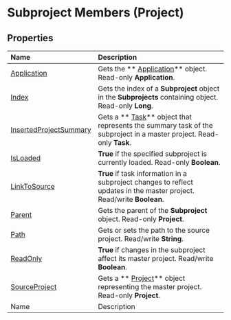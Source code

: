 
# Subproject Members (Project)


## Properties



|**Name**|**Description**|
|:-----|:-----|
| [Application](412c720b-a432-6e3f-96b3-f6e16c3ee48c.md)|Gets the  ** [Application](8eb91712-7784-a102-38c0-19bb056c27e9.md)** object. Read-only **Application**.|
| [Index](90cb228c-e757-3826-7735-5ff169477171.md)|Gets the index of a  **Subproject** object in the **Subprojects** containing object. Read-only **Long**.|
| [InsertedProjectSummary](a98d0c9c-2c9d-d15e-2716-ed27ee9273c2.md)|Gets a  ** [Task](bc6bb4a5-95a6-9d1f-3e28-92b9548a544a.md)** object that represents the summary task of the subproject in a master project. Read-only **Task**.|
| [IsLoaded](5e2e5877-1e60-9797-3fc9-ab10d8a64c1c.md)| **True** if the specified subproject is currently loaded. Read-only **Boolean**.|
| [LinkToSource](8055fc21-1de2-dbd1-c28d-2200e8bc781d.md)| **True** if task information in a subproject changes to reflect updates in the master project. Read/write **Boolean**.|
| [Parent](5676f800-20ce-7607-cdec-ea7596eb1cb5.md)|Gets the parent of the  **Subproject** object. Read-only **Project**.|
| [Path](57bd6c44-5a2e-a2c8-c733-4c46e32be780.md)|Gets or sets the path to the source project. Read/write  **String**.|
| [ReadOnly](a42bc4d7-bd50-5846-76c8-27c32713bfab.md)| **True** if changes in the subproject affect its master project. Read/write **Boolean**.|
| [SourceProject](4135a5c9-eacb-12d3-b631-1d30d689f666.md)|Gets a  ** [Project](855c1ad9-0e84-f274-9e0e-2424e7cab447.md)** object representing the master project. Read-only **Project**.|
|Name|Description|
